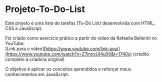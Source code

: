 # Projeto-To-Do-List
Este projeto é uma lista de tarefas (To-Do List) desenvolvida com HTML, CSS e JavaScript.

Foi criado como exercício prático a partir do vídeo da Rafaella Ballerini no YouTube:  
[Link para o vídeo][https://www.youtube.com/link-aqui](https://www.youtube.com/watch?v=Z7mnxUI4u00&t=1740s)
(crédito completo à criadora original)

O objetivo é aplicar os conceitos aprendidos e reforçar meus conhecimentos em JavaScript.
